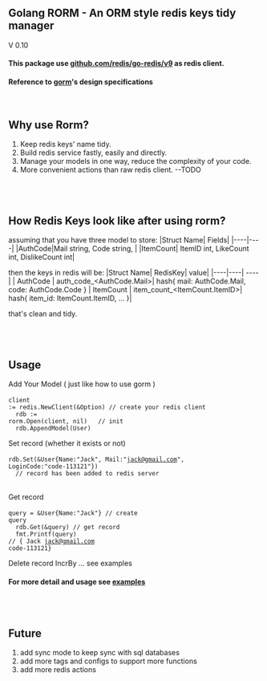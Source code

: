 ## Golang RORM - An ORM style redis keys tidy manager 
V 0.10
#### This package use [github.com/redis/go-redis/v9](https://github.com/redis/go-redis/v9) as redis client.
#### Reference to [gorm](https://gorm.io/gorm)'s design specifications
<br/>

## Why use Rorm?<br/>
1. Keep redis keys' name tidy.
2. Build redis service fastly, easily and directly.
3. Manage your models in one way, reduce the complexity of your code.
4. More convenient actions than raw redis client. --TODO
<br/><br/><br/><br/>

## How Redis Keys look like after using rorm?<br/>
assuming that you have three model to store:
|Struct Name| Fields|
|----|----|
|AuthCode|Mail string, Code string, |
|ItemCount| ItemID int, LikeCount int, DislikeCount int|

then the keys in redis will be:
|Struct Name| RedisKey| value|
|----|----| ---- |
| AuthCode | auth_code_<AuthCode.Mail>| hash{ mail: AuthCode.Mail, code: AuthCode.Code }
| ItemCount | item_count_<ItemCount.ItemID>| hash{ item_id: ItemCount.ItemID, ... }|

that's clean and tidy.
<br/><br/><br/>
<br/>
## Usage<br/>
 Add Your Model ( just like how to use gorm )<br/><br/>
<code>client := redis.NewClient(&Option) // create your redis client<br/>
&nbsp;rdb := rorm.Open(client, nil) &nbsp; // init<br/>
&nbsp;rdb.AppendModel(User)
</code>
<br/>

Set record (whether it exists or not)<br/><br/>
<code>rdb.Set(&User{Name:"Jack", Mail:"jack@gmail.com", LoginCode:"code-113121"})<br/>
&nbsp;// record has been added to redis server
</code>
<br/>

Get record <br/><br/>
<code>query = &User{Name:"Jack"} // create query <br/>
&nbsp;rdb.Get(&query) // get record<br/>
&nbsp;fmt.Printf(query) // { Jack jack@gmail.com code-113121}
</code>

Delete record IncrBy ... see examples

#### For more detail and usage see [examples](examples/example.go)
<br/><br/>

## Future
1. add sync mode to keep sync with sql databases
2. add more tags and configs to support more functions
3. add more redis actions
